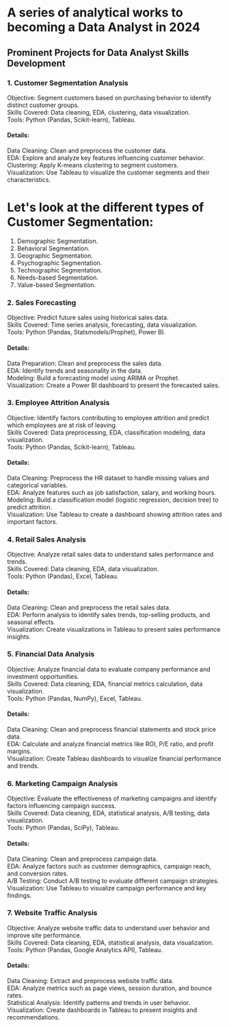 # A series of analytical works to becoming a Data Analyst in 2024

## Prominent Projects for Data Analyst Skills Development

### 1. Customer Segmentation Analysis
Objective: Segment customers based on purchasing behavior to identify distinct customer groups.\
Skills Covered: Data cleaning, EDA, clustering, data visualization.\
Tools: Python (Pandas, Scikit-learn), Tableau.
#### Details:
Data Cleaning: Clean and preprocess the customer data. \
EDA: Explore and analyze key features influencing customer behavior. \
Clustering: Apply K-means clustering to segment customers. \
Visualization: Use Tableau to visualize the customer segments and their characteristics.

# Let's look at the different types of Customer Segmentation:

1. Demographic Segmentation.
2. Behavioral Segmentation.
3. Geographic Segmentation.
4. Psychographic Segmentation.
5. Technographic Segmentation.
6. Needs-based Segmentation.
7. Value-based Segmentation.





### 2. Sales Forecasting
Objective: Predict future sales using historical sales data.\
Skills Covered: Time series analysis, forecasting, data visualization.\
Tools: Python (Pandas, Statsmodels/Prophet), Power BI.
#### Details:
Data Preparation: Clean and preprocess the sales data. \
EDA: Identify trends and seasonality in the data. \
Modeling: Build a forecasting model using ARIMA or Prophet. \
Visualization: Create a Power BI dashboard to present the forecasted sales. 

### 3. Employee Attrition Analysis
Objective: Identify factors contributing to employee attrition and predict which employees are at risk of leaving.\
Skills Covered: Data preprocessing, EDA, classification modeling, data visualization.\
Tools: Python (Pandas, Scikit-learn), Tableau.
#### Details:
Data Cleaning: Preprocess the HR dataset to handle missing values and categorical variables. \
EDA: Analyze features such as job satisfaction, salary, and working hours. \
Modeling: Build a classification model (logistic regression, decision tree) to predict attrition. \
Visualization: Use Tableau to create a dashboard showing attrition rates and important factors. 

### 4. Retail Sales Analysis
Objective: Analyze retail sales data to understand sales performance and trends. \
Skills Covered: Data cleaning, EDA, data visualization. \
Tools: Python (Pandas), Excel, Tableau. 
#### Details:
Data Cleaning: Clean and preprocess the retail sales data. \
EDA: Perform analysis to identify sales trends, top-selling products, and seasonal effects. \
Visualization: Create visualizations in Tableau to present sales performance insights. 

### 5. Financial Data Analysis
Objective: Analyze financial data to evaluate company performance and investment opportunities.\
Skills Covered: Data cleaning, EDA, financial metrics calculation, data visualization.\
Tools: Python (Pandas, NumPy), Excel, Tableau.
#### Details:
Data Cleaning: Clean and preprocess financial statements and stock price data.\
EDA: Calculate and analyze financial metrics like ROI, P/E ratio, and profit margins.\
Visualization: Create Tableau dashboards to visualize financial performance and trends.

### 6. Marketing Campaign Analysis
Objective: Evaluate the effectiveness of marketing campaigns and identify factors influencing campaign success.\
Skills Covered: Data cleaning, EDA, statistical analysis, A/B testing, data visualization.\
Tools: Python (Pandas, SciPy), Tableau.
#### Details:
Data Cleaning: Clean and preprocess campaign data.\
EDA: Analyze factors such as customer demographics, campaign reach, and conversion rates.\
A/B Testing: Conduct A/B testing to evaluate different campaign strategies.\
Visualization: Use Tableau to visualize campaign performance and key findings.

### 7. Website Traffic Analysis
Objective: Analyze website traffic data to understand user behavior and improve site performance.\
Skills Covered: Data cleaning, EDA, statistical analysis, data visualization.\
Tools: Python (Pandas, Google Analytics API), Tableau.
#### Details:
Data Cleaning: Extract and preprocess website traffic data.\
EDA: Analyze metrics such as page views, session duration, and bounce rates.\
Statistical Analysis: Identify patterns and trends in user behavior.\
Visualization: Create dashboards in Tableau to present insights and recommendations.
